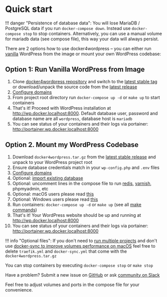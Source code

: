 # Quick start

!!! danger "Persistence of database data":
    You will lose MariaDB / PostgreSQL data if you run `docker-compose down`. Instead use `docker-compose stop` to stop containers. Alternatively, you can use a manual volume for mariadb data (see compose file), this way your data will always persist. 

There are 2 options how to use docker4wordpress – you can either run [vanilla](https://en.wikipedia.org/wiki/Vanilla_software) WordPress from the image or mount your own WordPress codebase:

## Option 1: Run Vanilla WordPress from Image

1. Clone [docker4wordpress repository](https://github.com/wodby/docker4wordpress) and switch to the [latest stable tag](https://github.com/wodby/docker4wordpress/releases) or download/unpack the source code from the [latest release](https://github.com/wodby/docker4wordpress/releases)
2. [Configure domains](domains.md)
3. From project root directory run `docker-compose up -d` or `make up` to start containers 
4. That's it! Proceed with WordPress installation at http://wp.docker.localhost:8000. Default database user, password and database name are all `wordpress`, database host is `mariadb`
5. You can see status of your containers and their logs via portainer: http://portainer.wp.docker.localhost:8000

## Option 2. Mount my WordPress Codebase

1. Download `docker4wordpress.tar.gz` from the [latest stable release](https://github.com/wodby/docker4wordpress/releases) and unpack to your WordPress project root
2. Ensure database credentials match in your `wp-config.php` and `.env` files 
3. [Configure domains](domains.md)
4. Optional: [import existing database](import-export.md)
5. Optional: uncomment lines in the compose file to run [redis](../containers/redis.md), [varnish](../containers/varnish.md), phpmyadmin, etc
8. Optional: macOS users please read [this](docker-for-mac.md)
9. Optional: Windows users please read [this](permissions.md#windows)
10. Run containers: `docker-compose up -d` or `make up` (see all [make commands](make-commands.md))
11. That's it! Your WordPress website should be up and running at http://wp.docker.localhost:8000
12. You can see status of your containers and their logs via portainer: http://portainer.wp.docker.localhost:8000

!!! info "Optional files":
    If you don't need to [run multiple projects](multiple-projects.md) and don't use [docker-sync to improve volumes performance on macOS](docker-for-mac.md) feel free to delete `traefik.yml` and `docker-sync.yml` that come with the `docker4wordpress.tar.gz`

You can stop containers by executing `docker-compose stop` or `make stop`

Have a problem? Submit a new issue on [GitHub](https://github.com/wodby/docker4wordpress/issues) or ask [community on Slack](http://slack.wodby.com)

Feel free to adjust volumes and ports in the compose file for your convenience. 

